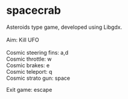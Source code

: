 # spacecrab
Asteroids type game, developed using Libgdx.  
<br>
Aim: Kill UFO    
<br>
Cosmic steering fins: a,d  
Cosmic throttle: w  
Cosmic brakes: e  
Cosmic teleport: q  
Cosmic strato gun: space  

Exit game: escape
